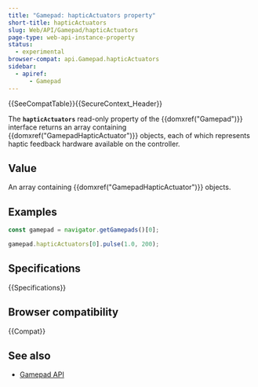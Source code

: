 ```yaml
---
title: "Gamepad: hapticActuators property"
short-title: hapticActuators
slug: Web/API/Gamepad/hapticActuators
page-type: web-api-instance-property
status:
  - experimental
browser-compat: api.Gamepad.hapticActuators
sidebar:
  - apiref:
      - Gamepad
---
```


{{SeeCompatTable}}{{SecureContext_Header}}

The **`hapticActuators`** read-only property of the {{domxref("Gamepad")}} interface returns an array containing {{domxref("GamepadHapticActuator")}} objects, each of which represents haptic feedback hardware available on the controller.

## Value

An array containing {{domxref("GamepadHapticActuator")}} objects.

## Examples

```js
const gamepad = navigator.getGamepads()[0];

gamepad.hapticActuators[0].pulse(1.0, 200);
```

## Specifications

{{Specifications}}

## Browser compatibility

{{Compat}}

## See also

- [Gamepad API](/en-US/docs/Web/API/Gamepad_API)
